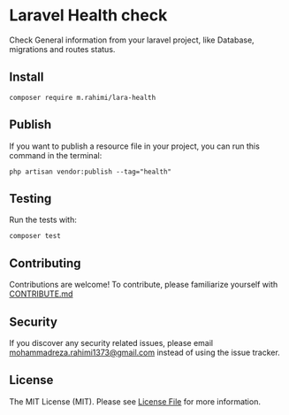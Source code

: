# Laravel Health check

Check General information from your laravel project, like Database, migrations and routes status.

## Install

```
composer require m.rahimi/lara-health
```

## Publish

If you want to publish a resource file in your project, you can run this command in the terminal:
```
php artisan vendor:publish --tag="health"
```

## Testing

Run the tests with:
```
composer test
```

## Contributing

Contributions are welcome! To contribute, please familiarize yourself with [CONTRIBUTE.md](CONTRIBUTING.md)

## Security

If you discover any security related issues, please email [mohammadreza.rahimi1373@gmail.com](mailto:mohammadreza.rahimi1373@gmail.com) instead of using the issue tracker.

## License

The MIT License (MIT). Please see [License File](LICENSE) for more information.